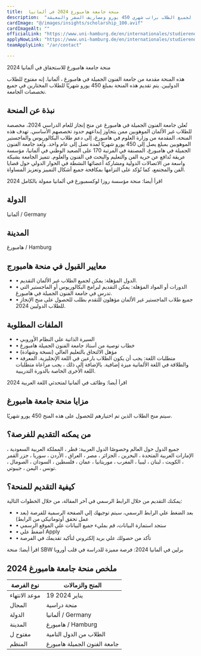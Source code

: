 ```yaml
---
title:  منحة جامعة هامبورغ 2024 في ألمانيا 
description:  "منحة ممولة بالكامل من جامعة هامبورغ في ألمانيا لجميع الطلاب براتب شهري 450 يورو ومصاريف السفر والمعيشة" 
cardImage: "@/images/insights/scholarship_100.avif" 
cardImageAlt: "" 
officialLink: "https://www.uni-hamburg.de/en/internationales/studierende/incoming/studium-mit-abschluss/waehrend-des-studiums/finanzierung/leistungsstipendien.html" 
applyNowLink: "https://www.uni-hamburg.de/en/internationales/studierende/incoming/studium-mit-abschluss/waehrend-des-studiums/finanzierung/leistungsstipendien.html" 
teamApplyLink: "/ar/contact"

---
```


منحة جامعة هامبورغ للاستحقاق في ألمانيا 2024

هذه المنحة مقدمة من جامعة الفنون الجميلة في هامبورغ ، ألمانيا. إنه مفتوح للطلاب الدوليين. يتم تقديم هذه المنحة بمبلغ 450 يورو شهريًا للطلاب المختارين في جميع تخصصات الجامعة.

## نبذة عن المنحة

تُعلن جامعة الفنون الجميلة في هامبورغ عن منح إنجاز للعام الدراسي 2024، مخصصة للطلاب غير الألمان الموهوبين ممن يتجاوز إبداعهم حدود تخصصهم الأساسي. تهدف هذه المنحة، المقدمة من وزارة العلوم في هامبورغ، إلى دعم طلاب البكالوريوس والماجستير الموهوبين بمبلغ يصل إلى 450 يورو شهريًا لمدة تصل إلى عام واحد. وتُعد جامعة الفنون الجميلة في هامبورغ، المصنفة في المرتبة 170 على الصعيد الوطني في ألمانيا، مؤسسة عريقة تُدافع عن حرية الفن والتعليم والبحث في الفنون والعلوم. تتميز الجامعة بشبكة واسعة من الاتصالات الدولية ومشاركة أعضائها النشطة في الحوار الدولي حول قضايا الفن والمجتمع، كما تُؤكد على التزامها بمكافحة جميع أشكال التمييز وتعزيز المساواة.

اقرأ أيضا: منحة مؤسسة روزا لوكسمبورغ في ألمانيا ممولة بالكامل 2024

## الدولة

ألمانيا / Germany

## المدينة

هامبورغ / Hamburg

## معايير القبول في منحة هامبورج

- • الدول المؤهلة: يمكن لجميع الطلاب غير الألمان التقديم.
- • الدورات أو المواد المؤهلة: يمكن التقديم لبرامج البكالوريوس أو الماجستير التي تدرس في جامعة الفنون الجميلة في هامبورغ.
- • جميع طلاب الماجستير غير الألمان مؤهلون للتقدم بطلب للحصول على منح الإنجاز للطلاب الدوليين 2024.

## الملفات المطلوبة

- • السيرة الذاتية علي النظام الأوروبي
- • خطاب توصية من أستاذ جامعة الفنون الجميلة هامبورغ
- • مؤهل الالتحاق بالتعليم العالي (نسخة وشهادة)
- • متطلبات اللغة: يجب أن يكون الطلاب بارعين في اللغة الإنجليزية. المعرفة والطلاقة في اللغة الألمانية ميزة إضافية. بالإضافة إلى ذلك ، يجب مراعاة متطلبات اللغة الأخرى الخاصة بالدورة التدريبية.

اقرأ أيضا: وظائف في ألمانيا لمتحدثي اللغة العربية 2024

## مزايا منحة جامعة هامبورغ

سيتم منح الطلاب الذين تم اختيارهم للحصول على هذه المنح 450 يورو شهريًا.

## من يمكنه التقديم للفرصة؟

جميع الدول حول العالم وخصوصًا الدول العربية: قطر ، المملكة العربية السعودية ، الإمارات العربية المتحدة ، البحرين ، الجزائر ، مصر ، العراق ، الأردن ، سوريا ، جزر القمر ، الكويت ، لبنان ، ليبيا ، المغرب ، موريتانيا ، عمان ، فلسطين ، السودان ، الصومال ، تونس ، اليمن ، جيبوتي.

## كيفية التقديم للمنحة؟

يمكنك التقديم من خلال الرابط الرسمي في آخر المقالة، من خلال الخطوات التالية:

- • بعد الضغط علي الرابط الرسمي، سيتم توجيهك إلي الصفحة الرسمية للفرصة (بعد عمل تحقق أوتوماتيكي من الرابط)
- • ستجد استمارة البيانات، قم بمليء جميع البيانات علي الموقع الرسمي
- • اضغط علي Apply
- • تأكد من حصولك علي بريد إلكتروني لتأكيد تقديمك في الفرصة

اقرأ أيضا: منحة SBW برلين في ألمانيا 2024: فرصة مميزة للدراسة في قلب أوروبا

## ملخص منحة جامعة هامبورغ 2024

| نوع الفرصة | المنح والزمالات |
| --- | --- |
| موعد الانتهاء | 19 يناير 2024 |
| المجال | منحة دراسية |
| الدولة | ألمانيا / Germany |
| المدينة | هامبورغ / Hamburg |
| مفتوح ل | الطلاب من الدول النامية |
| المنظم | جامعة الفنون الجميلة هامبورغ |


